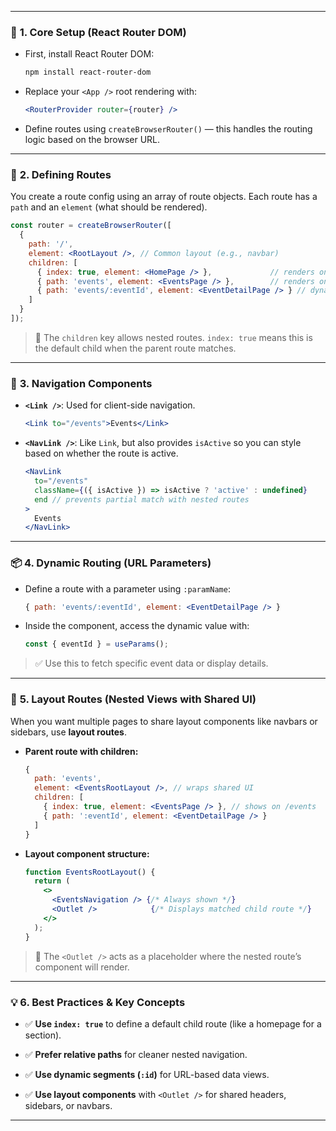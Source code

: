 
---

### 🚀 **1. Core Setup (React Router DOM)**

- First, install React Router DOM:
    
    ```bash
    npm install react-router-dom
    ```
    
- Replace your `<App />` root rendering with:
    
    ```jsx
    <RouterProvider router={router} />
    ```
    
- Define routes using `createBrowserRouter()` — this handles the routing logic based on the browser URL.
    

---

### 🧭 **2. Defining Routes**

You create a route config using an array of route objects. Each route has a `path` and an `element` (what should be rendered).

```jsx
const router = createBrowserRouter([
  {
    path: '/',
    element: <RootLayout />, // Common layout (e.g., navbar)
    children: [
      { index: true, element: <HomePage /> },             // renders on '/'
      { path: 'events', element: <EventsPage /> },        // renders on '/events'
      { path: 'events/:eventId', element: <EventDetailPage /> } // dynamic route
    ]
  }
]);
```

> 🔑 The `children` key allows nested routes. `index: true` means this is the default child when the parent route matches.

---

### 🔗 **3. Navigation Components**

- **`<Link />`**: Used for client-side navigation.
    
    ```jsx
    <Link to="/events">Events</Link>
    ```
    
- **`<NavLink />`**: Like `Link`, but also provides `isActive` so you can style based on whether the route is active.
    
    ```jsx
    <NavLink 
      to="/events"
      className={({ isActive }) => isActive ? 'active' : undefined}
      end // prevents partial match with nested routes
    >
      Events
    </NavLink>
    ```
    

---

### 📦 **4. Dynamic Routing (URL Parameters)**

- Define a route with a parameter using `:paramName`:
    
    ```jsx
    { path: 'events/:eventId', element: <EventDetailPage /> }
    ```
    
- Inside the component, access the dynamic value with:
    
    ```jsx
    const { eventId } = useParams();
    ```
    

> ✅ Use this to fetch specific event data or display details.

---

### 🧩 **5. Layout Routes (Nested Views with Shared UI)**

When you want multiple pages to share layout components like navbars or sidebars, use **layout routes**.

- **Parent route with children:**
    
    ```jsx
    {
      path: 'events',
      element: <EventsRootLayout />, // wraps shared UI
      children: [
        { index: true, element: <EventsPage /> }, // shows on /events
        { path: ':eventId', element: <EventDetailPage /> }
      ]
    }
    ```
    
- **Layout component structure:**
    
    ```jsx
    function EventsRootLayout() {
      return (
        <>
          <EventsNavigation /> {/* Always shown */}
          <Outlet />            {/* Displays matched child route */}
        </>
      );
    }
    ```
    

> 🔄 The `<Outlet />` acts as a placeholder where the nested route’s component will render.

---

### 💡 **6. Best Practices & Key Concepts**

- ✅ **Use `index: true`** to define a default child route (like a homepage for a section).
    
- ✅ **Prefer relative paths** for cleaner nested navigation.
    
- ✅ **Use dynamic segments (`:id`)** for URL-based data views.
    
- ✅ **Use layout components** with `<Outlet />` for shared headers, sidebars, or navbars.
    

---

